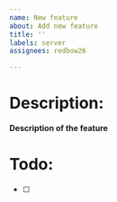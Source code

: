 ```yaml
---
name: New feature
about: Add new feature
title: ''
labels: server
assignees: redbow26

---
```


# Description:
**Description of the feature**


# Todo:
- [ ]
